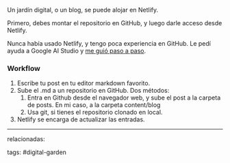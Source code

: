 Un jardín digital, o un blog, se puede alojar en Netlify.

Primero, debes montar el repositorio en GitHub, y luego darle acceso desde Netlify. 

Nunca había usado Netlify, y tengo poca experiencia en GitHub. Le pedí ayuda a Google AI Studio y [me guió paso a paso](https://base-uno.netlify.app/blog/publish-your-blog-with-netlify/).

### Workflow

1. Escribe tu post en tu editor markdown favorito.
2. Sube el .md a un repositorio en GitHub. Dos métodos:
	1. Entra en Github desde el navegador web, y sube el post a la carpeta de posts. En mi caso, a la carpeta content/blog
	2. Usa git, si tienes el repositorio clonado en local.
3. Netlify se encarga de actualizar las entradas.


---
relacionadas:


tags: #digital-garden 
